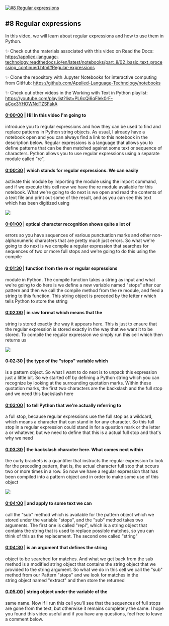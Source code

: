 [![#8 Regular expressions](https://i.ytimg.com/vi/seCpHdTA-vs/maxresdefault.jpg)](https://www.youtube.com/watch?v=seCpHdTA-vs)

## #8 Regular expressions

In this video, we will learn about regular expressions and how to use them in Python. 



✨ Check out the materials associated with this video on Read the Docs: https://applied-language-technology.readthedocs.io/en/latest/notebooks/part_ii/02_basic_text_processing_continued.html#Regular-expressions



✨ Clone the repository with Jupyter Notebooks for interactive computing from GitHub: https://github.com/Applied-Language-Technology/notebooks



✨ Check out other videos in the Working with Text in Python playlist: https://youtube.com/playlist?list=PL6cQi6qFlek0rF-aCox3YHOWNdTZSFakA



#### [0:00:00](https://www.youtube.com/watch?v=seCpHdTA-vs&t=0) |  Hi! In this video I'm going to

introduce you to regular expressions and how they can be used to find and replace patterns in Python string objects. As usual, I already have a notebook open and you can always find a link to this notebook in the description below. Regular expressions is a language that allows you to define patterns that can be then matched against some text or sequence of characters. Python allows you to use regular expressions using a separate module called "re",  

#### [0:00:30](https://www.youtube.com/watch?v=seCpHdTA-vs&t=30) |  which stands for regular expressions. We can easily

activate this module by importing the module using the import command, and if we execute this cell now we have the re module available for this notebook. What we're going to do next is we open and read the contents of a text file and print out some of the result, and as you can see this text which has been digitized using  

![](https://i.ytimg.com/vi/seCpHdTA-vs/maxres1.jpg)



#### [0:01:00](https://www.youtube.com/watch?v=seCpHdTA-vs&t=60) |  optical character recognition shows quite a lot of

errors so you have sequences of various punctuation marks and other non-alphanumeric characters that are pretty much just errors. So what we're going to do next is we compile a regular expression that searches for sequences of two or more full stops and we're going to do this using the compile  

#### [0:01:30](https://www.youtube.com/watch?v=seCpHdTA-vs&t=90) |  function from the re or regular expressions

module in Python. The compile function takes a string as input and what we're going to do here is we define a new variable named "stops" after our pattern and then we call the compile method from the re module, and feed a string to this function. This string object is preceded by the letter r which tells Python to store the string  

#### [0:02:00](https://www.youtube.com/watch?v=seCpHdTA-vs&t=120) |  in raw format which means that the

string is stored exactly the way it appears here. This is just to ensure that the regular expression is stored exactly in the way that we want it to be stored. To compile the regular expression we simply run this cell which then returns us  

![](https://i.ytimg.com/vi/seCpHdTA-vs/maxres2.jpg)



#### [0:02:30](https://www.youtube.com/watch?v=seCpHdTA-vs&t=150) |  the type of the "stops" variable which

is a pattern object. So what I want to do next is to unpack this expression just a little bit. So we started off by defining a Python string which you can recognize by looking at the surrounding quotation marks. Within these quotation marks, the first two characters are the backslash and the full stop and we need this backslash here  

#### [0:03:00](https://www.youtube.com/watch?v=seCpHdTA-vs&t=180) |  to tell Python that we're actually referring to

a full stop, because regular expressions use the full stop as a wildcard, which means a character that can stand in for any character. So this full stop in a regular expression could stand in for a question mark or the letter a or whatever, but we need to define that this is a actual full stop and that's why we need  

#### [0:03:30](https://www.youtube.com/watch?v=seCpHdTA-vs&t=210) |  the backslash character here. What comes next within

the curly brackets is a quantifier that instructs the regular expression to look for the preceding pattern, that is, the actual character full stop that occurs two or more times in a row. So now we have a regular expression that has been compiled into a pattern object and in order to make some use of this object  

![](https://i.ytimg.com/vi/seCpHdTA-vs/maxres3.jpg)



#### [0:04:00](https://www.youtube.com/watch?v=seCpHdTA-vs&t=240) |  and apply to some text we can

call the "sub" method which is available for the pattern object which we stored under the variable "stops", and the "sub" method takes two arguments. The first one is called "repl", which is a string object that contains the string that is used to replace possible matches, so you can think of this as the replacement. The second one called "string"  

#### [0:04:30](https://www.youtube.com/watch?v=seCpHdTA-vs&t=270) |  is an argument that defines the string

object to be searched for matches. And what we get back from the sub method is a modified string object that contains the string object that we provided to the string argument. So what we do in this cell we call the "sub" method from our Pattern "stops" and we look for matches in the string object named "extract" and then store the returned  

#### [0:05:00](https://www.youtube.com/watch?v=seCpHdTA-vs&t=300) |  string object under the variable of the

same name. Now if I run this cell you'll see that the sequences of full stops are gone from the text, but otherwise it remains completely the same. I hope you found this video useful and if you have any questions, feel free to leave a comment below.  